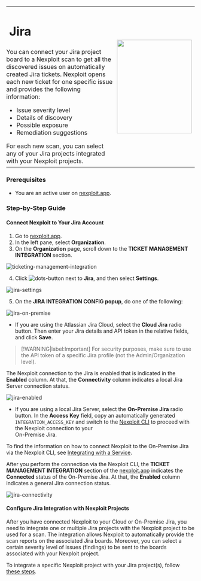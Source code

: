 <table id="integrations" >
  <tr>
    <td width="70%">
      <h1>Jira</h1>
    </td>
    <td width="30%" style="text-align:center" rowspan="3">
      <img src="guide/pipeline-integration/ticketing-systems/integrating-with-nexploit/media/jira/jira-integ-logo.png" width="200" height="250"></img>
    </td>
  </tr>
  <tr>
    <td style="text-align:left;vertical-align:text-top;padding:0px">
      You can connect your Jira project board to a Nexploit scan to get all the discovered issues on automatically created Jira tickets. Nexploit opens each new ticket for one specific issue and provides the following information:
      <ul>
        <li>Issue severity level</li>
        <li>Details of discovery</li>
        <li>Possible exposure</li>
        <li>Remediation suggestions </li>
      </ul>
      For each new scan, you can select any of your Jira projects integrated with your Nexploit projects.
    </td>
  </tr>
  <tr><td></td></tr>
</table>

### Prerequisites

* You are an active user on [nexploit.app](https://nexploit.app/). 

### Step-by-Step Guide
#### Connect Nexploit to Your Jira Account

1. Go to [nexploit.app](https://nexploit.app).
2. In the left pane, select **Organization**. 
3. On the **Organization** page, scroll down to the **TICKET MANAGEMENT INTEGRATION** section.

  ![ticketing-management-integration](media/azure/ticketing-management-integration.png ':size=60%')

  
4. Click ![dots-button](media/azure/icon-button.png ':size=2%') next to **Jira**, and then select **Settings**.

  ![jira-settings](media/jira/jira-settings.png ':size=45%')

5. On the **JIRA INTEGRATION CONFIG popup**, do one of the following:

  ![jira-on-premise](media/jira/on-premise.png ':size=35%')

  * If you are using the Atlassian Jira Cloud, select the **Cloud Jira** radio button. Then enter your Jira details and API token in the relative fields, and click **Save**.
  
  > [!WARNING|label:Important] For security purposes, make sure to use the API token of a specific Jira profile (not the Admin/Organization level).

  The Nexploit connection to the Jira is enabled that is indicated in the **Enabled** column. At that, the **Connectivity** column indicates a local Jira Server connection status.  

  ![jira-enabled](media/jira/enabled-disconnected.png ':size=45%')

  * If you are using a local Jira Server, select the **On-Premise Jira** radio button. In the **Access Key** field, copy an automatically generated `INTEGRATION_ACCESS_KEY` and switch to the [Nexploit CLI](/guide/np-cli/overview) to proceed with the Nexploit connection to your <br> On-Premise Jira.

  To find the information on how to connect Nexploit to the On-Premise Jira via the Nexploit CLI, see [Integrating with a Service](/guide/np-cli/commands/integrating-with-a-service). 

  After you perform the connection via the Nexploit CLI, the **TICKET MANAGEMENT INTEGRATION** section of the [nexploit.app](https://nexploit.app) indicates the **Connected** status of the On-Premise Jira. At that, the **Enabled** column indicates a general Jira connection status.

  ![jira-connectivity](media/jira/jira-connectivity.png ':size=45%')

#### Configure Jira Integration with Nexploit Projects
After you have connected Nexploit to your Cloud or On-Premise Jira, you need to integrate one or multiple Jira projects with the Nexploit project to be used for a scan. The integration allows Nexploit to automatically provide the scan reports on the associated Jira boards. Moreover, you can select a certain severity level of issues (findings) to be sent to the boards associated with your Nexploit project.

To integrate a specific Nexploit project with your Jira project(s), follow [these steps](guide/pipeline-integration/ticketing-systems/adding-to-project/integrating-with-project.md).

